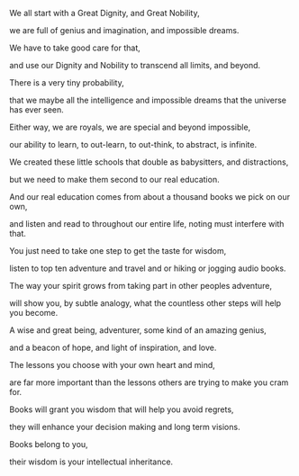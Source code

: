 We all start with a Great Dignity, and Great Nobility,

we are full of genius and imagination, and impossible dreams.

We have to take good care for that,

and use our Dignity and Nobility to transcend all limits, and beyond.

There is a very tiny probability,

that we maybe all the intelligence and impossible dreams that the universe has ever seen.

Either way, we are royals, we are special and beyond impossible,

our ability to learn, to out-learn, to out-think, to abstract, is infinite.

We created these little schools that double as babysitters, and distractions,

but we need to make them second to our real education.

And our real education comes from about a thousand books we pick on our own,

and listen and read to throughout our entire life, noting must interfere with that.

You just need to take one step to get the taste for wisdom,

listen to top ten adventure and travel and or hiking or jogging audio books.

The way your spirit grows from taking part in other peoples adventure,

will show you, by subtle analogy, what the countless other steps will help you become.

A wise and great being, adventurer, some kind of an amazing genius,

and a beacon of hope, and light of inspiration, and love.

The lessons you choose with your own heart and mind,

are far more important than the lessons others are trying to make you cram for.

Books will grant you wisdom that will help you avoid regrets,

they will enhance your decision making and long term visions.

Books belong to you,

their wisdom is your intellectual inheritance.
